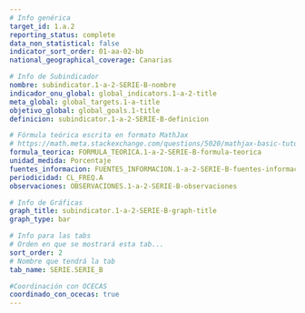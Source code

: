 ```yaml
---
# Info genérica
target_id: 1.a.2
reporting_status: complete
data_non_statistical: false
indicator_sort_order: 01-aa-02-bb
national_geographical_coverage: Canarias

# Info de Subindicador
nombre: subindicator.1-a-2-SERIE-B-nombre
indicador_onu_global: global_indicators.1-a-2-title
meta_global: global_targets.1-a-title
objetivo_global: global_goals.1-title
definicion: subindicator.1-a-2-SERIE-B-definicion

# Fórmula teórica escrita en formato MathJax
# https://math.meta.stackexchange.com/questions/5020/mathjax-basic-tutorial-and-quick-reference
formula_teorica: FORMULA_TEORICA.1-a-2-SERIE-B-formula-teorica
unidad_medida: Porcentaje
fuentes_informacion: FUENTES_INFORMACION.1-a-2-SERIE-B-fuentes-informacion
periodicidad: CL_FREQ.A
observaciones: OBSERVACIONES.1-a-2-SERIE-B-observaciones

# Info de Gráficas
graph_title: subindicator.1-a-2-SERIE-B-graph-title
graph_type: bar

# Info para las tabs
# Orden en que se mostrará esta tab...
sort_order: 2
# Nombre que tendrá la tab
tab_name: SERIE.SERIE_B

#Coordinación con OCECAS
coordinado_con_ocecas: true
---
```


